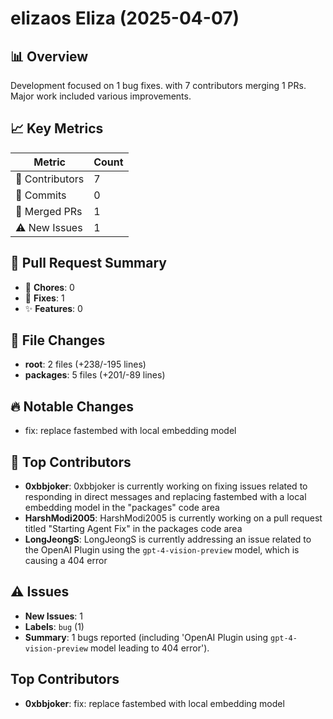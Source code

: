 # elizaos Eliza (2025-04-07)
    
## 📊 Overview
Development focused on 1 bug fixes. with 7 contributors merging 1 PRs. Major work included various improvements.

## 📈 Key Metrics
| Metric | Count |
|---------|--------|
| 👥 Contributors | 7 |
| 📝 Commits | 0 |
| 🔄 Merged PRs | 1 |
| ⚠️ New Issues | 1 |

## 🔄 Pull Request Summary
- 🧹 **Chores**: 0
- 🐛 **Fixes**: 1
- ✨ **Features**: 0

## 📁 File Changes
- **root**: 2 files (+238/-195 lines)
- **packages**: 5 files (+201/-89 lines)

## 🔥 Notable Changes
- fix: replace fastembed with local embedding model

## 👥 Top Contributors
- **0xbbjoker**: 0xbbjoker is currently working on fixing issues related to responding in direct messages and replacing fastembed with a local embedding model in the "packages" code area
- **HarshModi2005**: HarshModi2005 is currently working on a pull request titled "Starting Agent Fix" in the packages code area
- **LongJeongS**: LongJeongS is currently addressing an issue related to the OpenAI Plugin using the `gpt-4-vision-preview` model, which is causing a 404 error

## ⚠️ Issues
- **New Issues**: 1
- **Labels**: `bug` (1)
- **Summary**: 1 bugs reported (including 'OpenAI Plugin using `gpt-4-vision-preview` model leading to 404 error').

## Top Contributors
- **0xbbjoker**: fix: replace fastembed with local embedding model